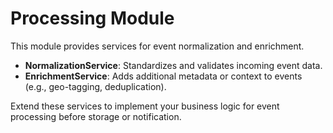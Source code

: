 # Processing Module

This module provides services for event normalization and enrichment.
- **NormalizationService**: Standardizes and validates incoming event data.
- **EnrichmentService**: Adds additional metadata or context to events (e.g., geo-tagging, deduplication).

Extend these services to implement your business logic for event processing before storage or notification.